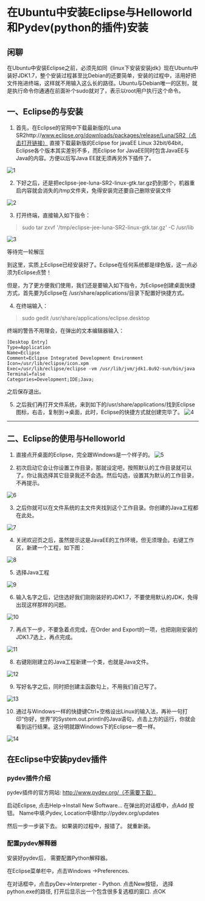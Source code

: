 # 在Ubuntu中安装Eclipse与Helloworld和Pydev(python的插件)安装

## 闲聊

在Ubuntu中安装Eclipse之前，必须先如同《linux下安装安装jdk》现在Ubuntu中装好JDK1.7，整个安装过程甚至比Debian的还要简单，安装的过程中，活用好把文件拖进终端，这样就不用输入这么长的路径。Ubuntu与Debian唯一的区别，就是执行命令你通通在前面补个sudo就对了，表示以root用户执行这个命令。

## 一、Eclipse的与安装

1. 首先，在Eclipse的官网中下载最新版的Luna SR2http://www.eclipse.org/downloads/packages/release/Luna/SR2（点击打开链接）
直接下载最新版的Eclipse for javaEE Linux 32bit/64bit，Eclipse各个版本其实差别不多，而Eclipse for JavaEE同时包含JavaEE与Java的内容。方便以后写Java EE就无须再另外下插件了。

![1](http://copie.cn/wp-content/uploads/2016/05/1-2.png)

2. 下好之后，还是把eclipse-jee-luna-SR2-linux-gtk.tar.gz扔到那个，机器重启内容就会消失的/tmp文件夹，免得安装完还要自己删除安装文件

![2](http://copie.cn/wp-content/uploads/2016/05/2-1.png)

3. 打开终端，直接输入如下指令：

> sudo tar zxvf '/tmp/eclipse-jee-luna-SR2-linux-gtk.tar.gz' -C /usr/lib

![3](http://copie.cn/wp-content/uploads/2016/05/3-1.png)

等待完一轮解压

到这里，实质上Eclipse已经安装好了。Eclipse在任何系统都是绿色版，这一点必须为Eclipse点赞！

但是，为了更方便我们使用，我们还是要输入如下指令，为Eclipse创建桌面快捷方式，首先要为Eclipse在 /usr/share/applications/目录下配置好快捷方式。

4. 在终端输入：

> sudo gedit /usr/share/applications/eclipse.desktop


终端的警告不用理会，在弹出的文本编辑器输入：

    [Desktop Entry]
    Type=Application
    Name=Eclipse
    Comment=Eclipse Integrated Development Environment
    Icon=/usr/lib/eclipse/icon.xpm
    Exec=/usr/lib/eclipse/eclipse -vm /usr/lib/jvm/jdk1.8u92-sun/bin/java
    Terminal=false
    Categories=Development;IDE;Java;

之后保存退出。

5. 之后我们再打开文件系统，来到如下的/usr/share/applications/找到Eclipse图标，右击，复制到->桌面，此时，Eclipse的快捷方式就创建完毕了。
![4](http://copie.cn/wp-content/uploads/2016/05/4.png)

_____

## 二、Eclipse的使用与Helloworld

1. 直接点开桌面的Eclipse，完全跟Windows是一个样子的。
![5](http://copie.cn/wp-content/uploads/2016/05/5-1.png)

2. 初次启动它会让你设置工作目录，那就设定吧，按照默认的工作目录就可以了。你让我选择其它目录我还不会选。然后勾选，设置其为默认的工作目录，不再提示。

![6](http://copie.cn/wp-content/uploads/2016/05/6-1.png)

3. 之后你就可以在文件系统的主文件夹找到这个工作目录。你创建的Java工程都在此处。

![7](http://copie.cn/wp-content/uploads/2016/05/7.png)

4. 关闭欢迎页之后，虽然提示这是JavaEE的工作环境，但无须理会。右键工作区，新建一个工程，如下图：

![8](http://copie.cn/wp-content/uploads/2016/05/9.png)

5. 选择Java工程

![9](http://copie.cn/wp-content/uploads/2016/05/10.png)

6. 输入名字之后，记住选好我们刚刚装好的JDK1.7，不要使用默认的JDK，免得出现这样那样的问题。

![10](http://copie.cn/wp-content/uploads/2016/05/11.png)

7. 再点下一步，不要急着点完成，在Order and Export的一项，也把刚刚安装的JDK1.7选上，再点完成。

![11](http://copie.cn/wp-content/uploads/2016/05/12.png)

8. 右键刚刚建立的Java工程新建一个类，也就是Java文件。

![12](http://copie.cn/wp-content/uploads/2016/05/13.png)

9. 写好名字之后，同时把创建主函数勾上，不用我们自己写了。

![13](http://copie.cn/wp-content/uploads/2016/05/14.png)

10. 通过与Windows一样的快捷键Ctrl+空格设出Linux的输入法，再补一句打印“你好，世界”的System.out.println的Java语句，点击上方的运行，你就会看到运行结果。这分明就跟Windows下的Eclipse一模一样。

![14](http://copie.cn/wp-content/uploads/2016/05/15.png)

## 在Eclipse中安装pydev插件

### pydev插件介绍

pydev插件的官方网站: http://www.pydev.org/（不需要下载）


启动Eclipse, 点击Help->Install New Software... 在弹出的对话框中，点Add 按钮。 Name中填:Pydev, Location中填http://pydev.org/updates

然后一步一步装下去。 如果装的过程中，报错了。 就重新装。

### 配置pydev解释器

安装好pydev后， 需要配置Python解释器。

在Eclipse菜单栏中，点击Windows ->Preferences.

在对话框中，点击pyDev->Interpreter - Python. 点击New按钮， 选择python.exe的路径, 打开后显示出一个包含很多复选框的窗口. 点OK



